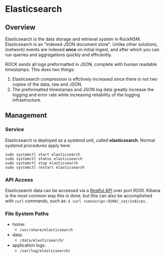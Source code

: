 # Elasticsearch

## Overview
Elasticsearch is the data storage and retrieval system in RockNSM. Elasticsearch
is an "indexed JSON document store".  Unlike other solutions, (network) events are
indexed **once** on initial ingest, and after which you can run queries and
aggregations quickly and efficiently.

ROCK sends all logs preformatted in JSON, complete with human readable timestamps.
This does two things:

1. Elasticsearch compression is effctively increased since there is not two
copies of the data, raw and JSON.  
1. The preformatted timestamps and JSON log data greatly increase the logging and
error rate while increasing reliability of the logging infrastructure.


## Management

### Service

Elasticsearch is deployed as a systemd unit, called **elasticsearch**. Normal
systemd procedures apply here:

```
sudo systemctl start elasticsearch
sudo systemctl status elasticsearch
sudo systemctl stop elasticsearch
sudo systemctl restart elasticsearch
```

### API Access

Elasticsearch data can be accessed via a [Restful API](https://www.elastic.co/guide/en/elasticsearch/reference/current/docs.html)
over port 9200. Kibana is the most common way this is done, but this can also be
accomplished with `curl` commands, such as: `$ curl <sensorip>:9200/_cat/indices`.  


### File System Paths

* home:
  * `/usr/share/elasticsearch`
* data:
  * `/data/elasticsearch/`
* application logs:
  * `/var/log/elasticsearch/`
